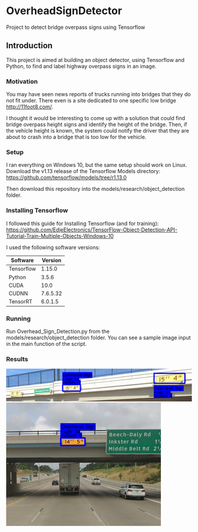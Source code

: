 # OverheadSignDetector
Project to detect bridge overpass signs using Tensorflow

## Introduction
This project is aimed at building an object detector, using Tensorflow and Python, to find and label highway overpass signs in an image.

### Motivation
You may have seen news reports of trucks running into bridges that they do not fit under. There even is a site dedicated to one specific low bridge http://11foot8.com/.

I thought it would be interesting to come up with a solution that could find bridge overpass height signs and identify the height of the bridge. Then, if the vehicle height is known, the system could notify the driver that they are about to crash into a bridge that is too low for the vehicle. 

### Setup
I ran everything on Windows 10, but the same setup should work on Linux.
Download the v1.13 release of the Tensorflow Models directory: https://github.com/tensorflow/models/tree/r1.13.0

Then download this repository into the models/research/object_detection folder.

### Installing Tensorflow

I followed this guide for Installing Tensorflow (and for training): https://github.com/EdjeElectronics/TensorFlow-Object-Detection-API-Tutorial-Train-Multiple-Objects-Windows-10

I used the following software versions:

Software | Version
------------ | -------------
Tensorflow | 1.15.0
Python | 3.5.6
CUDA | 10.0
CUDNN | 7.6.5.32
TensorRT | 6.0.1.5

### Running
Run Overhead_Sign_Detection.py from the models/research/object_detection folder.
You can see a sample image input in the main function of the script.

### Results
![Three Sign Test](https://github.com/jcblucero/OverheadSignDetector/blob/master/doc/OverpassHeight_Three_Signs_Test_Out.PNG)
![Test Image](https://github.com/jcblucero/OverheadSignDetector/blob/master/doc/TestImage_14_5_5.PNG)


